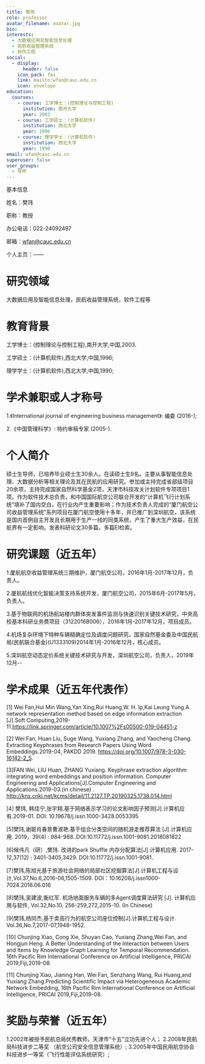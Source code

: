 ```yaml
---
title: 樊玮
role: professor
avatar_filename: avatar.jpg
bio: 
interests:
  - 大数据应用及智能信息处理
  - 民航收益管理系统
  - 软件工程
social:
  - display:
      header: false
    icon_pack: fas
    link: mailto:wfan@cauc.edu.cn
    icon: envelope
education:
  courses:
    - course: 工学博士：(控制理论与控制工程)
      institution: 南开大学
      year: 2003
    - course: 工学硕士：(计算机软件)
      institution: 西北大学
      year: 1996
    - course: 理学学士：(计算机软件)
      institution: 西北大学
      year: 1990
email: wfan@cauc.edu.cn
superuser: false
user_groups:
  - 导师
---
```

基本信息

姓名：樊玮

职称：教授

办公电话：022-24092497

邮箱：wfan@cauc.edu.cn

个人主页：——


# 研究领域

大数据应用及智能信息处理，民航收益管理系统，软件工程等


# 教育背景

工学博士：(控制理论与控制工程),南开大学,中国,2003.

工学硕士：(计算机软件),西北大学,中国,1996;

理学学士：(计算机软件),西北大学,中国,1990;


# 学术兼职或人才称号

1.《International journal of engineering business management》: 编委 (2016-);

2.《中国管理科学》: 特约审稿专家 (2005-).


# 个人简介

硕士生导师，已培养毕业硕士生30余人。在读硕士生9名。主要从事智能信息处理、大数据分析等相关理论及其在民航的应用研究。参加或主持完成省部级项目20余项，主持完成国家自然科学基金2项，天津市科技攻关计划软件专项项目1项。作为软件技术总负责，和中国国际航空公司联合开发的“计算机飞行计划系统”填补了国内空白，在行业内产生重要影响；作为技术负责人完成的“厦门航空公司收益管理系统”系列项目在厦门航空使用十多年，并已推广到深圳航空，该系统是国内首例自主开发且长期用于生产一线的同类系统，产生了重大生产效益，在民航界有一定影响。发表科研论文30多篇，多篇EI检索。

# 研究课题（近五年）

1.厦航航空收益管理系统三期维护，厦门航空公司，2016年1月-2017年12月，负责人。

2.厦航航线优化智能决策支持系统开发，厦门航空公司，2015年6月-2017年5月，负责人。

3.基于物联网的机场航站楼内群体突发事件监测与快速识别关键技术研究，中央高校基本科研业务费项目（3122016B006），2016年1月-2017年12月，项目成员。

4.机场复杂环境下特种车辆精确定位及调度问题研究，国家自然基金委及中国民航局(民航联合基金)(U1333109)2014年1月-2016年12月，核心成员。

5.深圳航空动态定价系统关键技术研究与开发，深圳航空公司，负责人，2019年12月--


# 学术成果（近五年代表作）

[1] Wei Fan,Hui Min Wang,Yan Xing,Rui Huang,W. H. Ip,Kai Leung Yung.A network representation method based on edge information extraction [J].Soft Computing,2019-11.https://link.springer.com/article/10.1007%2Fs00500-019-04451-z


[2] Wei Fan, Huan Liu, Suge Wang, Yuxiang Zhang, and Yaocheng Chang. Extracting Keyphrases from Research Papers Using Word Embeddings.2019-04, PAKDD 2019.
https://doi.org/10.1007/978-3-030-16142-2_5.


[3]FAN Wei, LIU Huan, ZHANG Yuxiang. Keyphrase extraction algorithm integrating word embeddings and position information. Computer Engineering and Applications[J].Computer Engineering and Applications.2019-03.(in chinese) .
http://kns.cnki.net/kcms/detail/11.2127.TP.20190325.1738.014.html


[4] 樊玮, 韩佳宁,张宇翔.基于网络表示学习的论文影响因子预测[J].计算机应有.2019-01. DOI: 10.19678/j.issn.1000-3428.0053395


[5]樊玮,谢聪肖春景曹淑艳.基于组合分类空间的随机游走推荐算法 [J].计算机应用. 2019，39(4) : 984-988..DOI:10.11772/j.issn.1001-9081.2018081822


[6]候伟凡（研）,樊玮. 改进的park Shuffle 内存分配算法[J].计算机应用. 2017-12,37(12) : 3401-3405,3429. DOI:10.11772/j.issn.1001-9081．


[7]樊玮,陈旭光基于旅游社会网络的局部社区挖掘算法[J].计算机工程与设计,Vol.37,No.6,2016-06,1505-1509.
DOI：10.16208/j.issn1000-7024.2016.06.016


[8]樊玮,吴建波,衡红军. 机场地面服务车辆的多Agent调度算法研究 [J]. 计算机应用与软件, Vol.32,No.10, 256-259,272,2015-10. (In Chinese)


[9]樊玮,杨同杰.基于卖高行为的航空公司座位控制[J].计算机工程与设计. Vol.36,No.7,2017-07,1948-1952.


[10] Chunjing Xiao, Cong Xie, Shuyan Cao, Yuxiang Zhang,Wei Fan, and Hongjun Heng. A Better Understanding of the Interaction between Users and Items by Knowledge Graph Learning for Temporal Recommendation. 16th Pacific Rim International Conference on Artificial Intelligence, PRICAI 2019,Fiji,2019-08.


[11] Chunjing Xiao, Jianing Han, Wei Fan, Senzhang Wang, Rui Huang,and Yuxiang Zhang.Predicting Scientific Impact via Heterogeneous Academic Network Embedding, 16th Pacific Rim International Conference on Artificial Intelligence, PRICAI 2019,Fiji,2019-08.


# 奖励与荣誉（近五年）

1.2002年被授予民航总局优秀教师，天津市“十五”立功先进个人；
2.2008年民航局科技进步二等奖 （航空公司安全信息管理系统）;
3.2005年中国民用航空协会科技进步一等奖（飞行性能评估系统研究）;